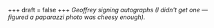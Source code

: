 
+++
draft = false
+++
_Geoffrey signing autographs (I didn't get one &mdash; figured a paparazzi photo was cheesy enough)._

